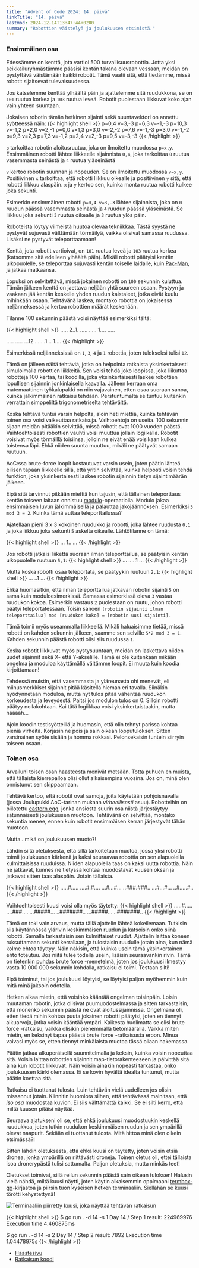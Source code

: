 ```yaml
---
title: "Advent of Code 2024: 14. päivä"
linkTitle: "14. päivä"
lastmod: 2024-12-14T13:47:44+0200
summary: "Robottien väistelyä ja joulukuusen etsimistä."
---
```

### Ensimmäinen osa
Edessämme on kenttä, jota vartioi 500 turvallisuusrobottia. Jotta yksi seikkailuryhmästämme pääsisi kentän takana olevaan vessaan, meidän on pystyttävä väistämään kaikki robotit. Tämä vaatii sitä, että tiedämme, missä robotit sijaitsevat tulevaisuudessa.

Jos katselemme kenttää ylhäältä päin ja ajattelemme sitä ruudukkona, se on `101` ruutua korkea ja `103` ruutua leveä. Robotit puolestaan liikkuvat koko ajan vain yhteen suuntaan.

Jokaisen robotin tämän hetkinen sijainti sekä suuntavektori on annettu syötteessä näin:
{{< highlight shell >}}
p=0,4 v=3,-3
p=6,3 v=-1,-3
p=10,3 v=-1,2
p=2,0 v=2,-1
p=0,0 v=1,3
p=3,0 v=-2,-2
p=7,6 v=-1,-3
p=3,0 v=-1,-2
p=9,3 v=2,3
p=7,3 v=-1,2
p=2,4 v=2,-3
p=9,5 v=-3,-3
{{< /highlight >}}

`p` tarkoittaa robotin aloitusruutua, joka on ilmoitettu muodossa `p=x,y`. Ensimmäinen robotti lähtee liikkeelle sijainnista `0,4`, joka tarkoittaa `0` ruutua vasemmasta seinästä ja `4` ruutua yläseinästä

`v` kertoo robotin suunnan ja nopeuden. Se on ilmoitettu muodossa `v=x,y`. Positiivinen `x` tarkoittaa, että robotti liikkuu oikealle ja positiivinen `y` sitä, että robotti liikkuu alaspäin. `x` ja `y` kertoo sen, kuinka monta ruutua robotti kulkee joka sekunti.

Esimerkin ensimmäinen robotti `p=0,4 v=3,-3` lähtee sijainnista, joka on `0` ruudun päässä vasemmasta seinästä ja `4` ruudun päässä yläseinästä. Se liikkuu joka sekunti `3` ruutua oikealle ja `3` ruutua ylös päin.

Roboteista löytyy viimeistä huutoa olevaa tekniikkaa. Tästä syystä ne pystyvät sujuvasti välttämään törmäilyä, vaikka olisivat samassa ruudussa. Lisäksi ne pystyvät teleporttaamaan!

Kenttä, jota robotit vartioivat, on `101` ruutua leveä ja `103` ruutua korkea (katsomme sitä edelleen ylhäältä päin). Mikäli robotti päätyisi kentän ulkopuolelle, se teleporttaa sujuvasti kentän toiselle laidalle, kuin [Pac-Man](https://en.wikipedia.org/wiki/Pac-Man), ja jatkaa matkaansa.

Lopuksi on selvitettävä, missä jokainen robotti on `100` sekunnin kuluttua. Tämän jälkeen kenttä on jaettava neljään yhtä suureen osaan. Pystyyn ja vaakaan jää kentän keskelle yhden ruudun kaistaleet, jotka eivät kuulu mihinkään osaan. Tehtävänä laskea, montako robottia on jokaisessa neljänneksessä ja kertoa robottien määrät keskenään.

Tilanne 100 sekunnin päästä voisi näyttää esimerkiksi tältä:

{{< highlight shell >}}
..... 2..1.
..... .....
1.... .....
           
..... .....
...12 .....
.1... 1....
{{< /highlight >}}

Esimerkissä neljänneksissä on `1`, `3`, `4` ja `1` robottia, joten tulokseksi tulisi `12`.

Tämä on jälleen näitä tehtäviä, jotka on helpointa ratkaista yksinkertaisesti simuloimalla robottien liikkeitä. Sen voisi tehdä joko loopissa, joka liikuttaa robotteja 100 kertaa, tai koodilla, joka yksinkertaisesti laskee robottien lopullisen sijainnin jonkinlaisella kaavalla. Jälleen kerraan oma matemaattinen työkalupakki on niin vajavainen, etten osaa suoraan sanoa, kuinka jälkimmäinen ratkaisu tehdään. Perstuntumalta se tuntuu kuitenkin verrattain simppeliltä trigonometriselta tehtävältä.

Koska tehtävä tuntui varsin helpolta, aloin heti miettiä, kuinka tehtävän toinen osa voisi vaikeuttaa ratkaisuja. Vaihtoehtoja on useita. 100 sekunnin sijaan meidän pitääkin selvittää, missä robotit ovat 1000 vuoden päästä. Vaihtoehtoisesti robottien vauhti voisi muuttua jollain logiikalla. Robotit voisivat myös törmäillä toisiinsa, jolloin ne eivät enää voisikaan kulkea toistensa läpi. Ehkä niiden suunta muuttuu, mikäli ne päätyvät samaan ruutuun.

AoC:ssa brute-force loopit kostautuvat varsin usein, joten päätin lähteä eilisen tapaan liikkeelle sillä, että yritin selvittää, kuinka helposti voisin tehdä funktion, joka yksinkertaisesti laskee robotin sijainnin tietyn sijaintimäärän jälkeen.

Eipä sitä tarvinnut pitkään miettiä kun tajusin, että tällainen teleporttaus kentän toiseen laitaan onnistuu [modulo](https://en.wikipedia.org/wiki/Modulo)-operaatiolla. Modulo jakaa ensimmäisen luvun jälkimmäisellä ja palauttaa jakojäännöksen. Esimerkiksi `5 mod 3 = 2`. Kuinka tämä auttaa teleporttailussa?

Ajatellaan pieni 3 x 3 kokoinen ruudukko ja robotti, joka lähtee ruudusta `0,1` ja joka liikkuu joka sekunti `5` askelta oikealle. Lähtötilanne on tämä:

{{< highlight shell >}}
...
1..
...
{{< /highlight >}}

Jos robotti jatkaisi liikettä suoraan ilman teleporttailua, se päätyisin kentän ulkopuolelle ruutuun `5,1`:
{{< highlight shell >}}
...
.....1
...
{{< /highlight >}}

Mutta koska robotti osaa teleportata, se päätyykin ruutuun `2,1`:
{{< highlight shell >}}
...
..1
...
{{< /highlight >}}

Ehkä huomasitkin, että ilman teleporttailua jatkavan robotin sijainti `5` on sama kuin moduloesimerkissä. Samassa esimerkissä oleva `3` vastaa ruudukon kokoa. Esimerkin vastaus `2` puolestaan on ruutu, johon robotti päätyi teleportatessaan. Toisin sanoen `[robotin sijainti ilman teleporttailua] mod [ruudukon koko] = [robotin uusi sijainti]`.

Tämä toimii myös useammalla liikkeellä. Mikäli haluaisimme tietää, missä robotti on kahden sekunnin jälkeen, saamme sen selville `5*2 mod 3 = 1`. Kahden sekunnin päästä robotti olisi siis ruudussa `1`.

Koska robotit liikkuvat myös pystysuuntaan, meidän on laskettava niiden uudet sijainnit sekä X- että Y-akselille. Tämä ei ole kuitenkaan mikään ongelma ja moduloa käyttämällä vältämme loopit. Ei muuta kuin koodia kirjoittamaan!

Tehdessä muistin, että vasemmasta ja yläreunasta ohi menevät, eli miinusmerkkiset sijainnit pitää käsitellä hieman eri tavalla. Siinäkin hyödynnetään moduloa, mutta nyt tulos pitää vähentää ruudukon korkeudesta ja leveydestä. Paitsi jos modulon tulos on 0. Silloin robotti päätyy nollakohtaan. Kai tätä logiikkaa voisi yksinkertaistaakin, mutta nääääh...

Ajoin koodin testisyötteillä ja huomasin, että olin tehnyt parissa kohtaa pieniä virheitä. Korjasin ne pois ja sain oikean lopputuloksen. Sitten varsinainen syöte sisään ja homma rokkasi. Pelonsekaisin tuntein siirryin toiseen osaan.

### Toinen osa
Arvailuni toisen osan haasteesta menivät metsään. Totta puhuen en muista, että tällaista kierrepalloa olisi ollut aikaisempina vuosina. Jos on, minä olen onnistunut sen skippaamaan.

Tehtävä kertoo, että robotit ovat samoja, joita käytetään pohjoisnavalla (jossa Joulupukki AoC-tarinan mukaan *virheellisesti* asuu). Robotteihin on piilotettu [eastern egg](https://fi.wikipedia.org/wiki/P%C3%A4%C3%A4si%C3%A4ismuna_(media)), jonka ansiosta suurin osa niistä järjestäytyy satunnaisesti joulukuusen muotoon. Tehtävänä on selvittää, montako sekuntia menee, ennen kuin robotit ensimmäisen kerran järjestyvät tähän muotoon.

Mutta...mikä on joulukuusen muoto?!

Lähdin siitä oletuksesta, että sillä tarkoitetaan muotoa, jossa yksi robotti toimii joulukuusen kärkenä ja kaksi seuraavaa robottia on sen alapuolella kulmittaisissa ruuduissa. Niiden alapuolella taas on kaksi uutta robottia. Näin ne jatkavat, kunnes ne tietyssä kohtaa muodostavat kuusen oksan ja jatkavat sitten taas alaspäin. Jotain tällaista.

{{< highlight shell >}}
.....#.....
....#.#....
...#...#...
..###.###..
...#...#...
..#.....#..
{{< /highlight >}}

Vaihtoehtoisesti kuusi voisi olla myös täytetty:
{{< highlight shell >}}
.....#.....
....###....
...#####...
..#######..
...#####...
..#######..
{{< /highlight >}}


Tämä on toki vain arvaus, mutta tällä ajattelin lähteä kokeilemaan. Tutkisin siis käytännössä ylärivin keskimmäisen ruudun ja katsoisin onko siinä robotti. Samalla tarkastaisin sen kulmittaiset ruudut. Ajattelin laittaa koneen ruksuttamaan sekunti kerrallaan, ja tulostaisin ruudulle jotain aina, kun nämä kolme ehtoa täyttyy. Näin näkisin, että kuinka usein tämä yksinkertainen ehto toteutuu. Jos niitä tulee todella usein, lisäisin seuraavankin rivin. Tämä on tietenkin puhdas brute force -menetelmä, joten jos joulukuusi ilmestyy vasta 10 000 000 sekunnin kohdalla, ratkaisu ei toimi. Testaan silti!

Eipä toiminut, tai jos joulukuusi löytyisi, se löytyisi paljon myöhemmin kuin mitä minä jaksoin odotella.

Hetken aikaa mietin, että voisinko kääntää ongelman toisinpäin. Loisin muutaman robotin, jotka olisivat puumuodostelmassa ja sitten tarkastaisin, että monenko sekunnin päästä ne ovat aloitussijainnissa. Ongelmana oli, etten tiedä mihin kohtaa puuta jokainen robotti päätyisi, joten en tiennyt alkuarvoja, jotka voisin kääntää ympäri. Kaikesta huolimatta se olisi brute force -ratkaisu, vaikka olisikin pienemmällä tietomäärällä. Vaikka miten mietin, en keksinyt tapaa päästä brute force -ratkaisusta eroon. Minua vaivasi myös se, etten tiennyt minkälaista muotoa tässä ollaan hakemassa.

Päätin jatkaa alkuperäisellä suunnitelmalla ja keksin, kuinka voisin nopeuttaa sitä. Voisin laittaa robottien sijainnit map-tietorakenteeseen ja päivittää sitä aina kun robotit liikkuvat. Näin voisin ainakin nopeasti tarkastaa, onko joulukuusen kärki olemassa. Ei se kovin hyvältä idealta tuntunut, mutta päätin koettaa sitä.

Ratkaisu ei tuottanut tulosta. Luin tehtävän vielä uudelleen jos olisin missannut jotain. Kiinnitin huomiota siihen, että tehtävässä mainitaan, että *iso osa* muodostaa kuvion. Ei siis välttämättä kaikki. Se ei silti kerro, että miltä kuusen pitäisi näyttää.

Seuraava ajatukseni oli se, että ehkä joulukuusi muodostuukin keskellä ruudukkoa, joten tutkin ruudukon keskimmäisen ruudun ja sen ympärillä olevat naapurit. Sekään ei tuottanut tulosta. Mitä hittoa minä olen oikein etsimässä?!

Sitten lähdin oletuksesta, että ehkä kuusi on täytetty, joten voisin etsiä dronea, jonka ympärillä on riittävästi droneja. Toinen oletus oli, ettei tällaista isoa dronerypästä tulisi sattumalta. Paljon oletuksia, mutta minkäs teet!

Oletukset toimivat, sillä reilun sekunnin päästä sain oikean tuloksen! Halusin vielä nähdä, miltä kuusi näytti, joten käytin aikaisemmin oppimaani [termbox-go](https://github.com/nsf/termbox-go)-kirjastoa ja piirsin tuon kyseisen hetken terminaaliin. Siellähän se kuusi törötti kehystettynä!

![Terminaaliin piirretty kuusi, joka näyttää tehtävän ratkaisun](kuusi.png)

{{< highlight shell >}}
$ go run . -d 14 -s 1
Day 14 / Step 1 result: 224969976
Execution time 4.460875ms

$ go run . -d 14 -s 2
Day 14 / Step 2 result: 7892
Execution time 1.04478975s
{{< /highlight >}}

- [Haastesivu](https://adventofcode.com/2024/day/14)
- [Ratkaisun koodi](https://github.com/saaste/advent-of-code-2024/blob/main/pkg/puzzle/14.go)